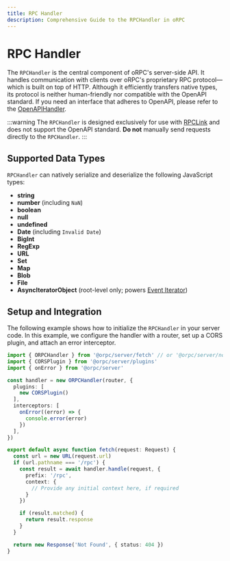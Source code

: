 ```yaml
---
title: RPC Handler
description: Comprehensive Guide to the RPCHandler in oRPC
---
```


# RPC Handler

The `RPCHandler` is the central component of oRPC's server-side API. It handles communication with clients over oRPC's proprietary RPC protocol—which is built on top of HTTP.
Although it efficiently transfers native types, its protocol is neither human-friendly nor compatible with the OpenAPI standard.
If you need an interface that adheres to OpenAPI, please refer to the [OpenAPIHandler](/docs/openapi/openapi-handler).

:::warning
The `RPCHandler` is designed exclusively for use with [RPCLink](/docs/client/rpc-link) and does not support
the OpenAPI standard. **Do not** manually send requests directly to the `RPCHandler`.
:::

## Supported Data Types

`RPCHandler` can natively serialize and deserialize the following JavaScript types:

- **string**
- **number** (including `NaN`)
- **boolean**
- **null**
- **undefined**
- **Date** (including `Invalid Date`)
- **BigInt**
- **RegExp**
- **URL**
- **Set**
- **Map**
- **Blob**
- **File**
- **AsyncIteratorObject** (root-level only; powers [Event Iterator](/docs/event-iterator))

## Setup and Integration

The following example shows how to initialize the `RPCHandler` in your server code.
In this example, we configure the handler with a router, set up a CORS plugin, and attach an error interceptor.

```ts
import { ORPCHandler } from '@orpc/server/fetch' // or '@orpc/server/node'
import { CORSPlugin } from '@orpc/server/plugins'
import { onError } from '@orpc/server'

const handler = new ORPCHandler(router, {
  plugins: [
    new CORSPlugin()
  ],
  interceptors: [
    onError((error) => {
      console.error(error)
    })
  ],
})

export default async function fetch(request: Request) {
  const url = new URL(request.url)
  if (url.pathname === '/rpc') {
    const result = await handler.handle(request, {
      prefix: '/rpc',
      context: {
        // Provide any initial context here, if required
      }
    })

    if (result.matched) {
      return result.response
    }
  }

  return new Response('Not Found', { status: 404 })
}
```
